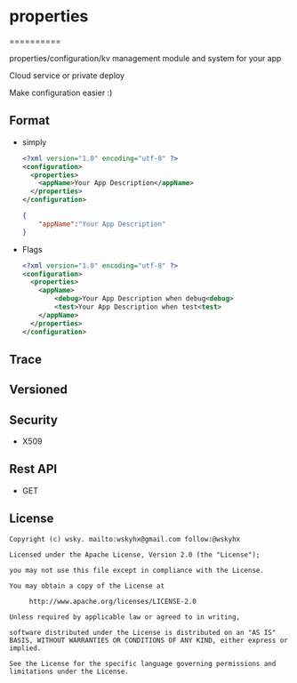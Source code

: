 # properties
==========

properties/configuration/kv management module and system for your app

Cloud service or private deploy

Make configuration easier :)

## Format

- simply
	```xml
	<?xml version="1.0" encoding="utf-8" ?>
	<configuration>
	  <properties>
		<appName>Your App Description</appName>
	  </properties>
	</configuration>
	```

	```json
	{
		"appName":"Your App Description"
	}
	```
	
- Flags

	```xml
	<?xml version="1.0" encoding="utf-8" ?>
	<configuration>
	  <properties>
		<appName>
			<debug>Your App Description when debug<debug>
			<test>Your App Description when test<test>
		</appName>
	  </properties>
	</configuration>
	```

## Trace

## Versioned
	
## Security

- X509

## Rest API

- GET

## License

	Copyright (c) wsky. mailto:wskyhx@gmail.com follow:@wskyhx

	Licensed under the Apache License, Version 2.0 (the "License");

	you may not use this file except in compliance with the License.

	You may obtain a copy of the License at
 
		 http://www.apache.org/licenses/LICENSE-2.0
 
	Unless required by applicable law or agreed to in writing, 

	software distributed under the License is distributed on an "AS IS" BASIS, WITHOUT WARRANTIES OR CONDITIONS OF ANY KIND, either express or implied.

	See the License for the specific language governing permissions and limitations under the License.